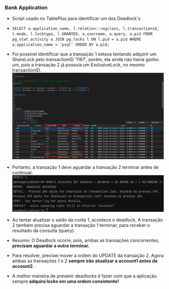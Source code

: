 ### Bank Application

* Script usado no TablePlus para identificar um dos Deadlock's
* `SELECT
  a.application_name,
  l.relation::regclass,
  l.transactionid,
  l.mode,
  l.locktype,
  l.GRANTED,
  a.username,
  a.query,
  a.pid
  FROM pg_stat_activity a
  JOIN pg_locks l ON l.pid = a.pid
  WHERE a.application_name = 'psql'
  ORDER BY a.pid;`

* Foi possível identificar que a transação 1 estava tentando adquirir um ShareLock pelo transactionID '1167', porém, ela ainda não havia ganho um, pois a transação 2 já possuía um ExclusiveLock, no mesmo transactionID.
![img_1.png](img_1.png)
* Portanto, a transação 1 deve aguardar a transação 2 terminar antes de continuar.
![img_2.png](img_2.png)
* Ao tentar atualizar o saldo da conta 1, acontece o deadlock. A transação 2 também precisa aguardar a transação 1 terminar, para receber o resultado da consulta (query).
* Resumo: O Deadlock ocorre, pois, ambas as transações concorrentes, **precisam aguardar a outra terminar.**
* Para resolver, precisei mover a ordem do UPDATE da transação 2. Agora ambas as transações 1 e 2 **sempre irão atualizar a account1 antes da account2**.
* A melhor maneira de prevenir deadlocks é fazer com que a aplicação sempre **adquira locks em uma ordem consistente!**